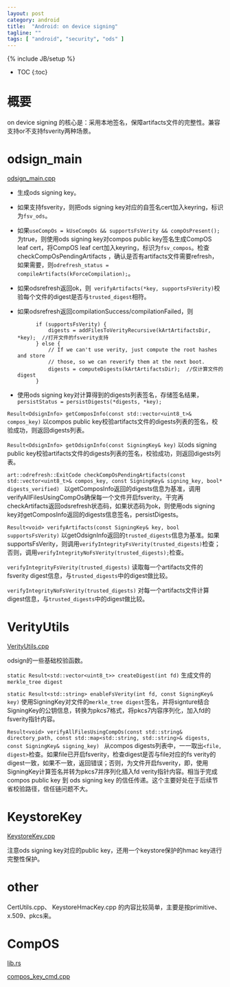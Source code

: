```yaml
---
layout: post
category: android
title:  "Android: on device signing"
tagline: ""
tags: [ "android", "security", "ods" ] 
---
```

{% include JB/setup %}

* TOC
{:toc}

# 概要

on device signing 的核心是：采用本地签名，保障artifacts文件的完整性。兼容支持or不支持fsverity两种场景。

# odsign_main

[odsign_main.cpp](https://cs.android.com/android/platform/superproject/+/master:system/security/ondevice-signing/odsign_main.cpp)

- 生成ods signing key。
- 如果支持fsverity，则把ods signing key对应的自签名cert加入keyring，标识为`fsv_ods`。
- 如果`useCompOs = kUseCompOs && supportsFsVerity && compOsPresent();`为true，则使用ods signing key对compos public key签名生成CompOS leaf cert，将CompOS leaf cert加入keyring，标识为`fsv_compos`。检查 checkCompOsPendingArtifacts ，确认是否有artifacts文件需要refresh，如果需要，则`odrefresh_status = compileArtifacts(kForceCompilation);`。
- 如果odsrefresh返回ok，则` verifyArtifacts(*key, supportsFsVerity)`校验每个文件的digest是否与`trusted_digest`相符。
- 如果odsrefresh返回compilationSuccess/compilationFailed，则

            if (supportsFsVerity) {
                digests = addFilesToVerityRecursive(kArtArtifactsDir, *key);  //打开文件的fsverity支持
            } else {
                // If we can't use verity, just compute the root hashes and store
                // those, so we can reverify them at the next boot.
                digests = computeDigests(kArtArtifactsDir);  //仅计算文件的digest
            }

- 使用ods signing key对计算得到的digests列表签名，存储签名结果，`persistStatus = persistDigests(*digests, *key);`

`Result<OdsignInfo> getComposInfo(const std::vector<uint8_t>& compos_key)` 以compos public key校验artifacts文件的digests列表的签名，校验成功，则返回digests列表。

`Result<OdsignInfo> getOdsignInfo(const SigningKey& key)` 以ods signing public key校验artifacts文件的digests列表的签名，校验成功，则返回digests列表。

`art::odrefresh::ExitCode checkCompOsPendingArtifacts(const std::vector<uint8_t>& compos_key, const SigningKey& signing_key, bool* digests_verified) ` 以getComposInfo返回的digests信息为基准，调用verifyAllFilesUsingCompOs确保每一个文件开启fsverity。干完再checkArtifacts返回odsrefresh状态码，如果状态码为ok，则使用ods signing key对getComposInfo返回的digests信息签名，persistDigests。

`Result<void> verifyArtifacts(const SigningKey& key, bool supportsFsVerity)` 以getOdsignInfo返回的`trusted_digests`信息为基准。如果supportsFsVerity，则调用`verifyIntegrityFsVerity(trusted_digests)`检查；否则，调用`verifyIntegrityNoFsVerity(trusted_digests);`检查。

`verifyIntegrityFsVerity(trusted_digests)` 读取每一个artifacts文件的fsverity digest信息，与`trusted_digests`中的digest做比较。

`verifyIntegrityNoFsVerity(trusted_digests)` 对每一个artifacts文件计算digest信息，与`trusted_digests`中的digest做比较。

# VerityUtils

[VerityUtils.cpp](https://cs.android.com/android/platform/superproject/+/master:system/security/ondevice-signing/VerityUtils.cpp)

odsign的一些基础校验函数。

`static Result<std::vector<uint8_t>> createDigest(int fd)` 生成文件的`merkle_tree digest`

`static Result<std::string> enableFsVerity(int fd, const SigningKey& key)` 使用SigningKey对文件的`merkle_tree digest`签名，并将signture结合SigningKey的公钥信息，转换为pkcs7格式，将pkcs7内容序列化，加入fd的fsverity指针内容。

`Result<void> verifyAllFilesUsingCompOs(const std::string& directory_path, const std::map<std::string, std::string>& digests, const SigningKey& signing_key) ` 从compos digests列表中，一一取出`<file, digest>`检查。如果file已开启fsverity，检查digest是否与file对应的fs verity的digest一致，如果不一致，返回错误；否则，为文件开启fsverity，即，使用SigningKey计算签名并转为pkcs7并序列化插入fd verity指针内容。相当于完成compos public key 到 ods signing key 的信任传递。这个主要好处在于后续节省校验路径，信任链问题不大。

# KeystoreKey

[KeystoreKey.cpp](https://cs.android.com/android/platform/superproject/+/master:system/security/ondevice-signing/KeystoreKey.cpp)

注意ods signing key对应的public key，还用一个keystore保护的hmac key进行完整性保护。

# other 

CertUtils.cpp、 KeystoreHmacKey.cpp 的内容比较简单，主要是按primitive、x.509、pkcs来。

# CompOS

[lib.rs](https://cs.android.com/android/platform/superproject/+/master:packages/modules/Virtualization/compos/common/lib.rs)

[compos_key_cmd.cpp](https://cs.android.com/android/platform/superproject/+/master:/packages/modules/Virtualization/compos/compos_key_cmd/compos_key_cmd.cpp)
